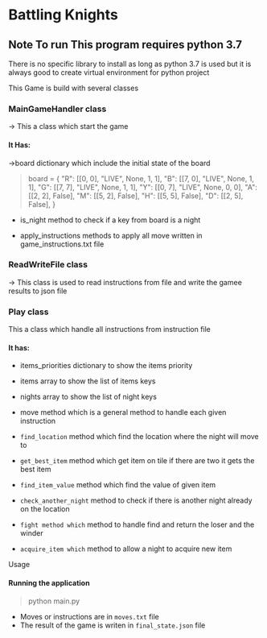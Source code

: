 # Battling Knights
## Note To run This program requires python  3.7

There is no specific library to install as long as python 3.7 is used but it is always good to create virtual environment for python project


This Game is build with several classes

### MainGameHandler class

-> This a class which start the game 
#### It Has:
 ->board dictionary which include the initial state of the board
  >  board = {
        "R": [[0, 0], "LIVE", None, 1, 1],
        "B": [[7, 0], "LIVE", None, 1, 1],
        "G": [[7, 7], "LIVE", None, 1, 1],
        "Y": [[0, 7], "LIVE", None, 0, 0],
        "A": [[2, 2], False],
        "M": [[5, 2], False],
        "H": [[5, 5], False],
        "D": [[2, 5], False],
    }

* is_night method to check if a key from board is a night
 
* apply_instructions methods to apply all move written in game_instructions.txt file
 

### ReadWriteFile class
-> This class is used to read instructions from file and write the gamee results to json file

### Play class

This a class which handle all instructions from instruction file
 
#### It has:
* items_priorities dictionary to show the items priority
* items array to show the list of items keys
* nights array to show the list of night keys 
* move method which is a general method to handle each given instruction 

* `find_location` method which find the location where the night will move to

* `get_best_item` method which get item on tile if there are two it gets the best item

* `find_item_value` method which find the value of given item

* `check_another_night` method to check if there is another night already on the location

* `fight method which` method to handle find and return the loser and the winder 

* `acquire_item which` method to allow a night to acquire new item

Usage

#### Running the application 
 > python main.py

* Moves or instructions are in `moves.txt` file
* The result of the game is writen in `final_state.json` file


  



    


